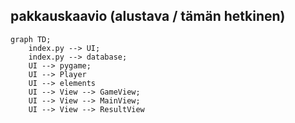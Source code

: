 ## pakkauskaavio (alustava / tämän hetkinen)
```mermaid
graph TD;
    index.py --> UI;
    index.py --> database;
    UI --> pygame;
    UI --> Player
    UI --> elements
    UI --> View --> GameView;
    UI --> View --> MainView;
    UI --> View --> ResultView
```
